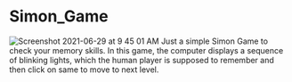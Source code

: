 # Simon_Game
![Screenshot 2021-06-29 at 9 45 01 AM](https://user-images.githubusercontent.com/68477301/123740086-6df71b80-d8c5-11eb-9519-60e9f0c623ae.png)
Just a simple Simon Game to check your memory skills.
In this game, the computer displays a sequence of blinking lights, which the human player is supposed to remember
and then click on same to move to next level.
